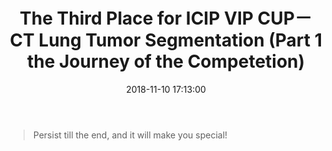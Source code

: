 ﻿---
title: The Third Place for ICIP VIP CUP－CT Lung Tumor Segmentation (Part 1 the Journey of the Competetion)
date: 2018-11-10 17:13:00
header:
  image: 
  teaser: 
comments: true
keywords:
  -  'competetion'
  -  'experience'
category: competetion
tags: [competetion]
---

> Persist till the end, and it will make you special!

